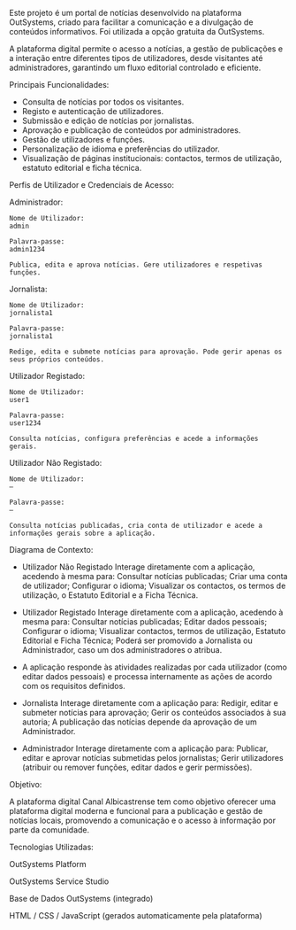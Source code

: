 Este projeto é um portal de notícias desenvolvido na plataforma OutSystems, criado para facilitar a comunicação e a divulgação de conteúdos informativos. Foi utilizada a opção gratuita da OutSystems.

A plataforma digital permite o acesso a notícias, a gestão de publicações e a interação entre diferentes tipos de utilizadores, desde visitantes até administradores, garantindo um fluxo editorial controlado e eficiente.

Principais Funcionalidades:
  - Consulta de notícias por todos os visitantes.
  - Registo e autenticação de utilizadores.
  - Submissão e edição de notícias por jornalistas.
  - Aprovação e publicação de conteúdos por administradores.
  - Gestão de utilizadores e funções.
  - Personalização de idioma e preferências do utilizador.
  - Visualização de páginas institucionais: contactos, termos de utilização, estatuto editorial e ficha técnica.

Perfis de Utilizador e Credenciais de Acesso:

  Administrador: 
  
    Nome de Utilizador: 
    admin
    
    Palavra-passe: 
    admin1234
    
    Publica, edita e aprova notícias. Gere utilizadores e respetivas funções.

  Jornalista:
  
    Nome de Utilizador: 
    jornalista1
    
    Palavra-passe: 
    jornalista1
    
    Redige, edita e submete notícias para aprovação. Pode gerir apenas os seus próprios conteúdos.

  Utilizador Registado:			
  
    Nome de Utilizador: 
    user1
    
    Palavra-passe: 
    user1234
    
    Consulta notícias, configura preferências e acede a informações gerais.

  Utilizador Não Registado:			
  
    Nome de Utilizador: 
    —
    
    Palavra-passe: 
    —
    
    Consulta notícias publicadas, cria conta de utilizador e acede a informações gerais sobre a aplicação.

Diagrama de Contexto:
  - Utilizador Não Registado
    Interage diretamente com a aplicação, acedendo à mesma para:
    Consultar notícias publicadas;
    Criar uma conta de utilizador;
    Configurar o idioma;
    Visualizar os contactos, os termos de utilização, o Estatuto Editorial e a Ficha Técnica.

  - Utilizador Registado
    Interage diretamente com a aplicação, acedendo à mesma para:
    Consultar notícias publicadas;
    Editar dados pessoais;
    Configurar o idioma;
    Visualizar contactos, termos de utilização, Estatuto Editorial e Ficha Técnica;
    Poderá ser promovido a Jornalista ou Administrador, caso um dos administradores o atribua.

  - A aplicação responde às atividades realizadas por cada utilizador (como editar dados pessoais) e processa internamente as ações de acordo com os requisitos definidos.

  - Jornalista
    Interage diretamente com a aplicação para:
    Redigir, editar e submeter notícias para aprovação;
    Gerir os conteúdos associados à sua autoria;
    A publicação das notícias depende da aprovação de um Administrador.

  - Administrador
    Interage diretamente com a aplicação para:
    Publicar, editar e aprovar notícias submetidas pelos jornalistas;
    Gerir utilizadores (atribuir ou remover funções, editar dados e gerir permissões).

Objetivo:

  A plataforma digital Canal Albicastrense tem como objetivo oferecer uma plataforma digital moderna e funcional para a publicação e gestão de notícias locais, promovendo a comunicação e o acesso à informação por parte da comunidade.

Tecnologias Utilizadas:

OutSystems Platform

OutSystems Service Studio

Base de Dados OutSystems (integrado)

HTML / CSS / JavaScript (gerados automaticamente pela plataforma)
